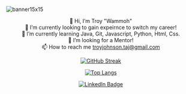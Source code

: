 
![banner15x15](https://user-images.githubusercontent.com/53130184/185442760-bd706d42-150e-4e10-a892-278dab49092b.png)

<div id="body" align="center">

 👋 Hi, I’m Troy "Wammoh"<br>
 👀 I’m currently looking to gain expeirnce to switch my career!<br>
 🌱 I’m currently learning Java, Git, Javascript, Python, Html, Css.<br>
 💞️ I’m looking for a Mentor!<br>
 📫 How to reach me troyjohnson.taj@gmail.com<br>
 </div>
<div id="stats" align="center">

[![GitHub Streak](https://github-readme-streak-stats.herokuapp.com?user=Wammoh&theme=merko&date_format=M%20j%5B%2C%20Y%5D)](https://git.io/streak-stats) 

[![Top Langs](https://github-readme-stats.vercel.app/api/top-langs/?username=Wammoh)](https://github.com/Wammoh/github-readme-stats)

</div>
<div id="badges" align="center">
  <a href="https://www.linkedin.com/in/troyaaronjohnson/">
    <img src="https://img.shields.io/badge/LinkedIn-blue?style=for-the-badge&logo=linkedin&logoColor=white" alt="LinkedIn Badge"/>
  </a>
</div?
